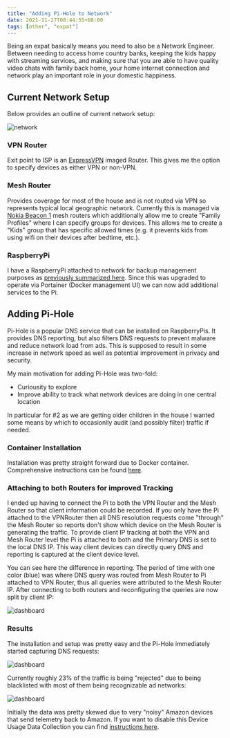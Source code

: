 ```yaml
---
title: "Adding Pi-Hole to Network"
date: 2021-11-27T08:44:55+08:00
tags: [other", "expat"]
---
```


Being an expat basically means you need to also be a Network Engineer.  Between needing to access home country banks, keeping the kids happy with streaming services, and making sure that you are able to have quality video chats with family back home, your home internet connection and network play an important role in your domestic happiness.

## Current Network Setup

Below provides an outline of current network setup:

![network](/images/network.png)

### VPN Router

Exit point to ISP is an [ExpressVPN](https://www.expressvpn.com/) imaged Router.  This gives me the option to specify devices as either VPN or non-VPN.

### Mesh Router

Provides coverage for most of the house and is not routed via VPN so represents typical local geographic network.  Currently this is managed via [Nokia Beacon 1](https://www.nokia.com/shop/home-wifi/nokia-wifi-beacon-11/) mesh routers which additionally allow me to create "Family Profiles" where I can specify groups for devices.  This allows me to create a "Kids" group that has specific allowed times (e.g. it prevents kids from using wifi on their devices after bedtime, etc.).

### RaspberryPi

I have a RaspberryPi attached to network for backup management purposes as [previously summarized here](posts/duplicati-on-omv/).  Since this was upgraded to operate via Portainer (Docker management UI) we can now add additional services to the Pi.

## Adding Pi-Hole

Pi-Hole is a popular DNS service that can be installed on RaspberryPis.  It provides DNS reporting, but also filters DNS requests to prevent malware and reduce network load from ads.  This is supposed to result in some increase in network speed as well as potential improvement in privacy and security.

My main motivation for adding Pi-Hole was two-fold:

* Curiousity to explore
* Improve ability to track what network devices are doing in one central location

In particular for #2 as we are getting older children in the house I wanted some means by which to occasionlly audit (and possibly filter) traffic if needed.

### Container Installation

Installation was pretty straight forward due to Docker container.  Comprehensive instructions can be found [here](https://homenetworkguy.com/how-to/install-pihole-on-raspberry-pi-with-docker-and-portainer/).

### Attaching to both Routers for improved Tracking

I ended up having to connect the Pi to both the VPN Router and the Mesh Router so that client information could be recorded.  If you only have the Pi attached to the VPNRouter then all DNS resolution requests come "through" the Mesh Router so reports don't show which device on the Mesh Router is generating the traffic.  To provide client IP tracking at both the VPN and Mesh Router level the Pi is attached to both and the Primary DNS is set to the local DNS IP.  This way client devices can directly query DNS and reporting is captured at the client device level.

You can see here the difference in reporting.  The period of time with one color (blue) was where DNS query was routed from Mesh Router to Pi attached to VPN Router, thus all queries were attributed to the Mesh Router IP.  After connecting to both routers and reconfiguring the queries are now split by client IP:

![dashboard](/images/pi-hole-db-split.png)

### Results

The installation and setup was pretty easy and the Pi-Hole immediately started capturing DNS requests:

![dashboard](/images/pi-hole-db.png)

Currently roughly 23% of the traffic is being "rejected" due to being blacklisted with most of them being recognizable ad networks:

![dashboard](/images/pi-hole-blocked.png)

Initially the data was pretty skewed due to very "noisy" Amazon devices that send telemetry back to Amazon.  If you want to disable this Device Usage Data Collection you can find [instructions here](https://geekupdated.com/how-to-stop-amazon-tracking-kindle-activity/).

